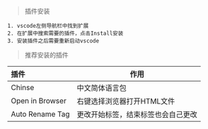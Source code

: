>插件安装
```
1. vscode左侧导航栏中找到扩展
2. 在扩展中搜索需要的插件，点击Install安装
3. 安装插件之后需要重新启动vscode
```

>推荐安装的插件

| 插件 | 作用 |
| :--- | - | 
| Chinse | 中文简体语言包 |
| Open in Browser | 右键选择浏览器打开HTML文件 | 
| Auto Rename Tag | 更改开始标签，结束标签也会自己更改 | 



